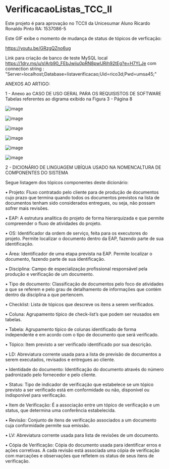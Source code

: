 # VerificacaoListas_TCC_II

Este projeto é para aprovação no TCCII da Unicesumar
Aluno Ricardo Ronaldo Pinto
RA: 1537086-5

Este GIF exibe o momento de mudança de status de tópicos de verficação:

https://youtu.be/GRzgQZno6ug



Link para criação de banco de teste MySQL local https://1drv.ms/u/s!Arb90_FEbJwiiu0pRN8pwURih92tEg?e=H7YLJe
com connection string : "Server=localhost;Database=listaverificacao;Uid=rico3d;Pwd=umsa45;"

ANEXOS AO ARTIGO:

1 - Anexo ao CASO DE USO GERAL PARA OS REQUISISTOS DE SOFTWARE
    Tabelas referentes ao digrama exibido na Figura 3 - Página 8 

![image](https://user-images.githubusercontent.com/39442747/109421855-d8e82280-79b7-11eb-980a-2e9826532d33.png)

![image](https://user-images.githubusercontent.com/39442747/109421873-ed2c1f80-79b7-11eb-8e4a-50100165f561.png)

![image](https://user-images.githubusercontent.com/39442747/109421917-164cb000-79b8-11eb-9144-ba2a24e77483.png)

![image](https://user-images.githubusercontent.com/39442747/109421927-28c6e980-79b8-11eb-9365-55f58e57671f.png)

![image](https://user-images.githubusercontent.com/39442747/109421943-3b412300-79b8-11eb-8d14-e5256a762ef2.png)

![image](https://user-images.githubusercontent.com/39442747/109421956-48f6a880-79b8-11eb-912b-395e539426c1.png)

2 - DICIONÁRIO DE LINGUAGEM UBÍQUA USADO NA NOMENCALTURA DE COMPONENTES DO SISTEMA

Segue listagem dos tópicos componentes deste dicionário:

•	Projeto: Fluxo contratado pelo cliente para de produção de documentos cujo prazo que termina quando todos os documentos previstos na lista de documentos tenham sido considerados entregues, ou seja, não possam sofrer mais revisões. 

•	EAP: A estrutura analítica do projeto de forma hierarquizada e que permite compreender o fluxo de atividades do projeto.

•	OS: Identificador da ordem de serviço, feita para os executores do projeto. Permite localizar o documento dentro da EAP, fazendo parte de sua identificação.

•	Área: Identificador de uma etapa prevista na EAP. Permite localizar o documento, fazendo parte de sua identificação.

•	Disciplina: Campo de especialização profissional responsável pela produção e verificação de um documento.

•	Tipo de documento: Classificação de documentos pelo foco de atividades a que se referem e pelo grau de detalhamento de informações que contém dentro da disciplina a que pertencem.

•	Checklist: Lista de tópicos que descreve os itens a serem verificados. 

•	Coluna: Agrupamento típico de check-list’s que podem ser reusados em tabelas.

•	Tabela: Agrupamento típico de colunas identificado de forma independente e em acordo com o tipo de documento que será verificado.

•	Tópico:  Item previsto a ser verificado identificado por sua descrição.

•	LD: Abreviatura corrente usada para a lista de previsão de documentos a serem executados, revisados e entregues ao cliente. 

•	Identidade do documento: Identificação do documento através do número padronizado pelo fornecedor e pelo cliente.

•	Status: Tipo de indicador de verificação que estabelece se um tópico previsto a ser verificado está em conformidade ou não, disponível ou indisponível para verificação. 

•	Item de Verificação: É a associação entre um tópico de verificação e um status, que determina uma conferência estabelecida.

•	Revisão: Conjunto de itens de verificação associados a um documento cuja conformidade permite sua emissão. 

•	LV: Abreviatura corrente usada para lista de revisões de um documento.

•	Cópia de Verificação: Cópia do documento usada para identificar erros e ações corretivas. A cada revisão está associada uma cópia de verificação com marcações e observações que refletem os status de seus itens de verificação.






